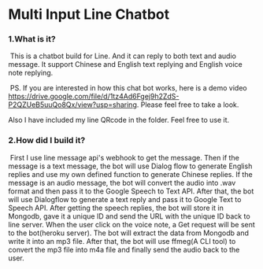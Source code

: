 # Multi Input Line Chatbot

### 1.What is it?

​	This is a chatbot build for Line. And it can reply to both text and audio message. It support Chinese and English text replying and English voice note replying. 

​	PS.  If you are interested in how this chat bot works, here is a demo video https://drive.google.com/file/d/1tz4Ad6Fgej9h2ZdS-P2QZUeB5uuQo8Qx/view?usp=sharing. Please feel free to take a look.

Also I have included my line QRcode in the folder. Feel free to use it.

### 2.How did I build it?

​	First I use line message api's webhook to get the message. Then if the message is a text message, the bot will use Dialog flow to generate English replies and use my own defined function to generate Chinese replies. If the message is an audio message, the bot will convert the audio into .wav format and then pass it to the Google Speech to Text API. After that, the bot will use Dialogflow to generate a text reply and pass it to Google Text to Speech API. After getting the speech replies, the bot will store it in Mongodb, gave it a unique ID and send the URL with the unique ID back to line server. When the user click on the voice note, a Get request will be sent to the bot(heroku server). The bot will extract the data from Mongodb and write it into an mp3 file. After that, the bot will use ffmeg(A CLI tool) to convert the mp3 file into m4a file and finally send the audio back to the user.

